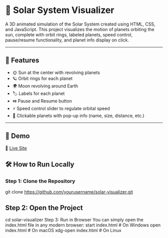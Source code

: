 # 🌌 Solar System Visualizer

A 3D animated simulation of the Solar System created using HTML, CSS, and JavaScript. This project visualizes the motion of planets orbiting the sun, complete with orbit rings, labeled planets, speed control, pause/resume functionality, and planet info display on click.

---

## 🚀 Features

- 🌞 Sun at the center with revolving planets
- 🪐 Orbit rings for each planet
- 🌍 Moon revolving around Earth
- 🏷️ Labels for each planet
- ⏯️ Pause and Resume button
- ⚡ Speed control slider to regulate orbital speed
- 🧠 Clickable planets with pop-up info (name, size, distance, etc.)

---

## 📸 Demo
🔗 [Live Site](https://your-solar-visual.vercel.app)  
## 🛠️ How to Run Locally

### Step 1: Clone the Repository
git clone https://github.com/yourusername/solar-visualizer.git
## Step 2: Open the Project
cd solar-visualizer
Step 3: Run in Browser
You can simply open the index.html file in any modern browser:
start index.html   # On Windows
open index.html    # On macOS
xdg-open index.html # On Linux
